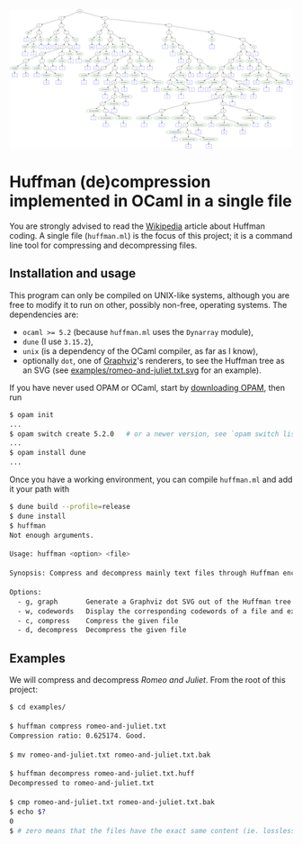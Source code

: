 
![Romeo and Juliet script as a Huffman tree](examples/romeo-and-juliet.txt.svg)

# Huffman (de)compression implemented in OCaml in a single file

You are strongly advised to read the
[Wikipedia](https://en.wikipedia.org/wiki/Huffman_coding) article
about Huffman coding. A single file (`huffman.ml`) is the focus of
this project; it is a command line tool for compressing and
decompressing files.

## Installation and usage

This program can only be compiled on UNIX-like systems, although you
are free to modify it to run on other, possibly non-free, operating
systems. The dependencies are:

- `ocaml >= 5.2` (because `huffman.ml` uses the `Dynarray` module),
- `dune` (I use `3.15.2`),
- `unix` (is a dependency of the OCaml compiler, as far as I know),
- optionally `dot`, one of [Graphviz](https://graphviz.org/)'s
  renderers, to see the Huffman tree as an SVG (see
  [examples/romeo-and-juliet.txt.svg](examples/romeo-and-juliet.txt.svg)
  for an example).

If you have never used OPAM or OCaml, start by [downloading
OPAM](https://opam.ocaml.org/doc/Install.html), then run

```sh
$ opam init
...
$ opam switch create 5.2.0   # or a newer version, see `opam switch list-available`
...
$ opam install dune
...
```

Once you have a working environment, you can compile `huffman.ml` and
add it your path with

```sh
$ dune build --profile=release
$ dune install
$ huffman
Not enough arguments.

Usage: huffman <option> <file>

Synopsis: Compress and decompress mainly text files through Huffman encoding.

Options:
  - g, graph       Generate a Graphviz dot SVG out of the Huffman tree of the given file
  - w, codewords   Display the corresponding codewords of a file and exit
  - c, compress    Compress the given file
  - d, decompress  Decompress the given file
```

## Examples

We will compress and decompress *Romeo and Juliet*. From the root of
this project:

```sh
$ cd examples/

$ huffman compress romeo-and-juliet.txt
Compression ratio: 0.625174. Good.

$ mv romeo-and-juliet.txt romeo-and-juliet.txt.bak

$ huffman decompress romeo-and-juliet.txt.huff
Decompressed to romeo-and-juliet.txt

$ cmp romeo-and-juliet.txt romeo-and-juliet.txt.bak
$ echo $?
0
$ # zero means that the files have the exact same content (ie. lossless compression)
```
